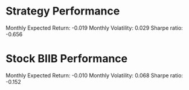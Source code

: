 # Strategy Performance
Monthly Expected Return: -0.019
Monthly Volatility: 0.029
Sharpe ratio: -0.656
# Stock BIIB Performance
Monthly Expected Return: -0.010
Monthly Volatility: 0.068
Sharpe ratio: -0.152
